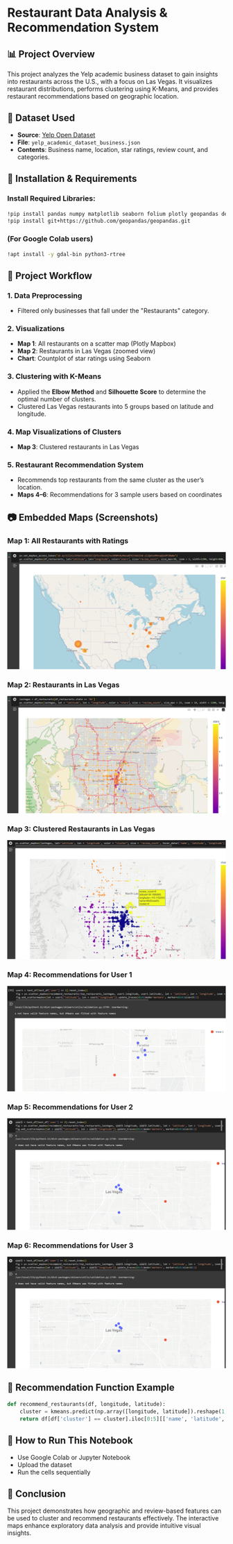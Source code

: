 # Restaurant Data Analysis & Recommendation System

## 📊 Project Overview
This project analyzes the Yelp academic business dataset to gain insights into restaurants across the U.S., with a focus on Las Vegas. It visualizes restaurant distributions, performs clustering using K-Means, and provides restaurant recommendations based on geographic location.

## 📁 Dataset Used
- **Source**: [Yelp Open Dataset](https://www.dropbox.com/s/3x1w789mmuae3ao/yelp_academic_dataset_business.zip)
- **File**: `yelp_academic_dataset_business.json`
- **Contents**: Business name, location, star ratings, review count, and categories.

## 🔧 Installation & Requirements
### Install Required Libraries:
```bash
!pip install pandas numpy matplotlib seaborn folium plotly geopandas descartes scikit-learn
!pip install git+https://github.com/geopandas/geopandas.git
```

### (For Google Colab users)
```bash
!apt install -y gdal-bin python3-rtree
```

## 📌 Project Workflow
### 1. **Data Preprocessing**
- Filtered only businesses that fall under the "Restaurants" category.

### 2. **Visualizations**
- **Map 1**: All restaurants on a scatter map (Plotly Mapbox)
- **Map 2**: Restaurants in Las Vegas (zoomed view)
- **Chart**: Countplot of star ratings using Seaborn

### 3. **Clustering with K-Means**
- Applied the **Elbow Method** and **Silhouette Score** to determine the optimal number of clusters.
- Clustered Las Vegas restaurants into 5 groups based on latitude and longitude.

### 4. **Map Visualizations of Clusters**
- **Map 3**: Clustered restaurants in Las Vegas

### 5. **Restaurant Recommendation System**
- Recommends top restaurants from the same cluster as the user’s location.
- **Maps 4–6**: Recommendations for 3 sample users based on coordinates

## 📷 Embedded Maps (Screenshots)
### Map 1: All Restaurants with Ratings
![Map 1](RR_Images/Map_Image1.png)

### Map 2: Restaurants in Las Vegas
![Map 3](RR_Images/Map_Image2.png)

### Map 3: Clustered Restaurants in Las Vegas
![Map 4](RR_Images/Map_Image3.png)

### Map 4: Recommendations for User 1
![Map 5](RR_Images/Map_Image4.png)

### Map 5: Recommendations for User 2
![Map 6](RR_Images/Map_Image6.png)

### Map 6: Recommendations for User 3
![Map 7](RR_Images/Map_Image7.png)

## 📌 Recommendation Function Example
```python
def recommend_restaurants(df, longitude, latitude):
    cluster = kmeans.predict(np.array([longitude, latitude]).reshape(1, -1))[0]
    return df[df['cluster'] == cluster].iloc[0:5][['name', 'latitude', 'longitude']]
```

## 🚀 How to Run This Notebook
- Use Google Colab or Jupyter Notebook
- Upload the dataset
- Run the cells sequentially

## 📎 Conclusion
This project demonstrates how geographic and review-based features can be used to cluster and recommend restaurants effectively. The interactive maps enhance exploratory data analysis and provide intuitive visual insights.


